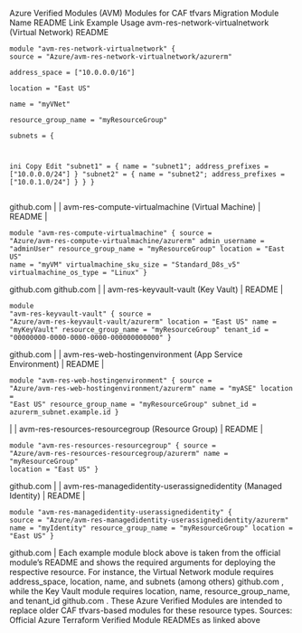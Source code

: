 Azure Verified Modules (AVM) Modules for CAF tfvars Migration
Module Name	README Link	Example Usage
avm-res-network-virtualnetwork (Virtual Network)	README	<pre><code>module "avm-res-network-virtualnetwork" {
source = "Azure/avm-res-network-virtualnetwork/azurerm"		
address_space = ["10.0.0.0/16"]		
location = "East US"		
name = "myVNet"		
resource_group_name = "myResourceGroup"		
subnets = {		

ini
Copy
Edit
"subnet1" = { name = "subnet1"; address_prefixes = ["10.0.0.0/24"] }
"subnet2" = { name = "subnet2"; address_prefixes = ["10.0.1.0/24"] }
}
}</code></pre>
github.com
 |
| avm-res-compute-virtualmachine (Virtual Machine) | README | <pre><code>module "avm-res-compute-virtualmachine" {
source = "Azure/avm-res-compute-virtualmachine/azurerm"
admin_username = "adminUser"
resource_group_name = "myResourceGroup"
location = "East US"
name = "myVM"
virtualmachine_sku_size = "Standard_D8s_v5"
virtualmachine_os_type = "Linux"
}</code></pre>
github.com
github.com
 |
| avm-res-keyvault-vault (Key Vault) | README | <pre><code>module "avm-res-keyvault-vault" {
source = "Azure/avm-res-keyvault-vault/azurerm"
location = "East US"
name = "myKeyVault"
resource_group_name = "myResourceGroup"
tenant_id = "00000000-0000-0000-0000-000000000000"
}</code></pre>
github.com
 |
| avm-res-web-hostingenvironment (App Service Environment) | README | <pre><code>module "avm-res-web-hostingenvironment" {
source = "Azure/avm-res-web-hostingenvironment/azurerm"
name = "myASE"
location = "East US"
resource_group_name = "myResourceGroup"
subnet_id = azurerm_subnet.example.id
}</code></pre> |
| avm-res-resources-resourcegroup (Resource Group) | README | <pre><code>module "avm-res-resources-resourcegroup" {
source = "Azure/avm-res-resources-resourcegroup/azurerm"
name = "myResourceGroup"
location = "East US"
}</code></pre>
github.com
 |
| avm-res-managedidentity-userassignedidentity (Managed Identity) | README | <pre><code>module "avm-res-managedidentity-userassignedidentity" {
source = "Azure/avm-res-managedidentity-userassignedidentity/azurerm"
name = "myIdentity"
resource_group_name = "myResourceGroup"
location = "East US"
}</code></pre>
github.com
 | Each example module block above is taken from the official module’s README and shows the required arguments for deploying the respective resource. For instance, the Virtual Network module requires address_space, location, name, and subnets (among others)
github.com
, while the Key Vault module requires location, name, resource_group_name, and tenant_id
github.com
. These Azure Verified Modules are intended to replace older CAF tfvars-based modules for these resource types. Sources: Official Azure Terraform Verified Module READMEs as linked above
